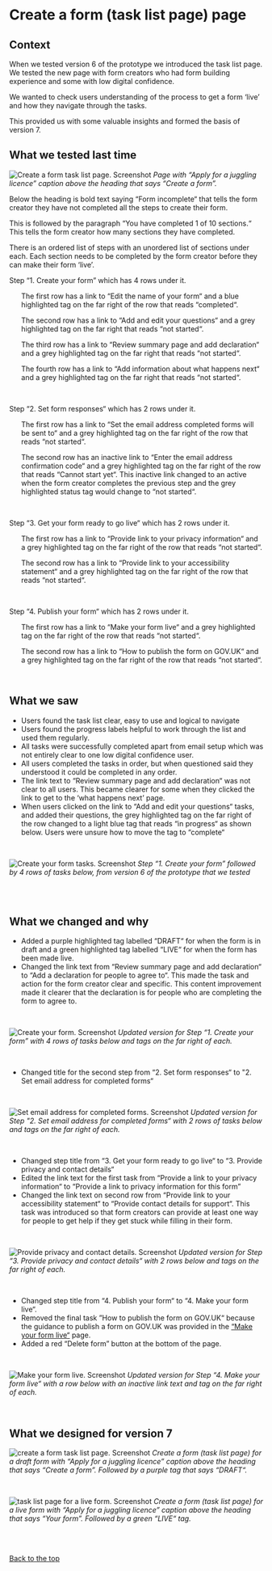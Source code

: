 # Create a form (task list page) page

## Context

When we tested version 6 of the prototype we introduced the task list page.  
We tested the new page with form creators who had form building experience and some with low digital confidence. 

We wanted to check users understanding of the process to get a form ‘live’ and how they navigate through the tasks. 

This provided us with some valuable insights and formed the basis of version 7. 

## What we tested last time

![Create a form task list page. Screenshot](https://github.com/alphagov/forms/blob/main/design/prototype-version-6/screenshots/003-Create-a-form-Apply-for-a-juggling-licence.png)
*Page with “Apply for a juggling licence” caption above the heading that says “Create a form”.*

Below the heading is bold text saying “Form incomplete“ that tells the form creator they have not completed all the steps to create their form. 

This is followed by the paragraph “You have completed 1 of 10 sections.“ This tells the form creator how many sections they have completed. 

There is an ordered list of steps with an unordered list of sections under each. Each section needs to be completed by the form creator before they can make their form ‘live’.

Step “1. Create your form” which has 4 rows under it.

<ul>
<p>The first row has a link to “Edit the name of your form“ and a blue highlighted tag on the far right of the row that reads “completed“.</p>

<p>The second row has a link to “Add and edit your questions“ and a grey highlighted tag on the far right that reads “not started“.</p>

<p>The third row has a link to “Review summary page and add declaration“ and a grey highlighted tag on the far right that reads “not started“.</p>

<p>The fourth row has a link to “Add information about what happens next“ and a grey highlighted tag on the far right that reads “not started“.</p>
</ul>

<br>  

Step “2. Set form responses“ which has 2 rows under it.

<ul> 
<p>The first row has a link to “Set the email address completed forms will be sent to“ and a grey highlighted tag on the far right of the row that reads “not started“.</p>

<p>The second row has an inactive link to “Enter the email address confirmation code“ and a grey highlighted tag on the far right of the row that reads “Cannot start yet“. This inactive link changed to an active when the form creator completes the previous step and the grey highlighted status tag would change to “not started“.</p>
</ul>

<br>  

Step “3. Get your form ready to go live“ which has 2 rows under it.

<ul> 
<p>The first row has a link to “Provide link to your privacy information“ and a grey highlighted tag on the far right of the row that reads “not started“.</p>

<p>The second row has a link to “Provide link to your accessibility statement“ and a grey highlighted tag on the far right of the row that reads “not started“.</p>
</ul>

<br>  

Step “4. Publish your form“ which has 2 rows under it.

<ul>
<p>The first row has a link to “Make your form live“ and a grey highlighted tag on the far right of the row that reads “not started“.</p>

<p>The second row has a link to “How to publish the form on GOV.UK“ and a grey highlighted tag on the far right of the row that reads “not started“.</p>
</ul>

<br>  

## What we saw

- Users found the task list clear, easy to use and logical to navigate
- Users found the progress labels helpful to work through the list and used them regularly.  
- All tasks were successfully completed apart from email setup which was not entirely clear to one low digital confidence user. 
- All users completed the tasks in order, but when questioned said they understood it could be completed in any order.
- The link text to “Review summary page and add declaration“ was not clear to all users. This became clearer for some when they clicked the link to get to the ‘what happens next’ page.
- When users clicked on the link to “Add and edit your questions“ tasks, and added their questions, the grey highlighted tag on the far right of the row changed to a light blue tag that reads “in progress“ as shown below. Users were unsure how to move the tag to “complete“

<br>

![Create your form tasks. Screenshot](https://github.com/alphagov/forms/blob/bettymw-patch-2/design/prototype-version-6/screenshots/003-1-Task-list-page-tags-focus-create-your-form.png)
*Step “1. Create your form” followed by 4 rows of tasks below, from version 6 of the prototype that we tested*

<br>  
<br>  

## What we changed and why

- Added a purple highlighted tag labelled “DRAFT“ for when the form is in draft and a green highlighted tag labelled “LIVE“ for when the form has been made live. 
- Changed the link text from “Review summary page and add declaration“ to “Add a declaration for people to agree to“. This made the task and action for the form creator clear and specific. This content improvement made it clearer that the declaration is for people who are completing the form to agree to. 

<br>

![Create your form. Screenshot](https://github.com/alphagov/forms/blob/documenting-prototype-version-7/design/prototype-version-7/screenshots/003-create-form-create-form-statuses-focus.png)
*Updated version for Step “1. Create your form” with 4 rows of tasks below and tags on the far right of each.*

<br>  

- Changed title for the second step from “2. Set form responses“ to "2. Set email address for completed forms“

<br>

![Set email address for completed forms. Screenshot](https://github.com/alphagov/forms/blob/documenting-prototype-version-7/design/prototype-version-7/screenshots/003-create-form-set-email-statuses-focus.png)
*Updated version for Step "2. Set email address for completed forms“ with 2 rows of tasks below and tags on the far right of each.*

<br>  

- Changed step title from “3. Get your form ready to go live“ to “3. Provide privacy and contact details“
- Edited the link text for the first task from “Provide a link to your privacy information“ to “Provide a link to privacy information for this form”
- Changed the link text on second row from “Provide link to your accessibility statement“ to “Provide contact details for support“. This task was introduced so that form creators can provide at least one way for people to get help if they get stuck while filling in their form.

<br>
  
![Provide privacy and contact details. Screenshot](https://github.com/alphagov/forms/blob/documenting-prototype-version-7/design/prototype-version-7/screenshots/003-create-form-privacy-contact-statuses-focus.png)
*Updated version for Step “3. Provide privacy and contact details“ with 2 rows below and tags on the far right of each.*

<br>  

- Changed step title from “4. Publish your form“ to “4. Make your form live“.
- Removed the final task ”How to publish the form on GOV.UK“ because the guidance to publish a form on GOV.UK was provided in the [“Make your form live“](design/prototype-version-7/screenshots/701-make-your-form-live.png) page.
- Added a red “Delete form” button at the bottom of the page.

<br>

![Make your form live. Screenshot](https://github.com/alphagov/forms/blob/documenting-prototype-version-7/design/prototype-version-7/screenshots/003-create-form-make-live-focus.png)
*Updated version for Step “4. Make your form live“ with a row below with an inactive link text and tag on the far right of each.*

<br>  

## What we designed for version 7

![create a form task list page. Screenshot](https://github.com/alphagov/forms/blob/documenting-prototype-version-7/design/prototype-version-7/screenshots/003-create-form.png)
*Create a form (task list page) for a draft form with “Apply for a juggling licence” caption above the heading that says “Create a form”. Followed by a purple tag that says “DRAFT“.*

<br> 

![task list page for a live form. Screenshot](https://github.com/alphagov/forms/blob/documenting-prototype-version-7/design/prototype-version-7/screenshots/703-create-form-live.png)
*Create a form (task list page) for a live form with “Apply for a juggling licence” caption above the heading that says “Your form”. Followed by a green “LIVE“ tag.*

<br>  
<br>  

[Back to the top](#Create-a-form-(task-list-page)-page)

